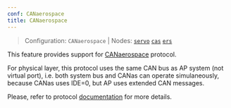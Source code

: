 ```yaml
---
conf: CANaerospace
title: CANaerospace
---
```


>Configuration: `CANaerospace`
> | Nodes: [`servo`](../../hw/nodes/servo.md) [`cas`](../../hw/nodes/cas.md) [`ers`](../../hw/nodes/ers.md)

This feature provides support for [CANaerospace](https://en.wikipedia.org/wiki/CANaerospace) protocol.

For physical layer, this protocol uses the same CAN bus as AP system (not virtual port), i.e.
both system bus and CANas can operate simulaneously, because CANas uses IDE=0, but AP uses extended CAN messages.

Please, refer to protocol [documentation](http://www.stockflightsystems.com/canaerospace.html) for more details.
